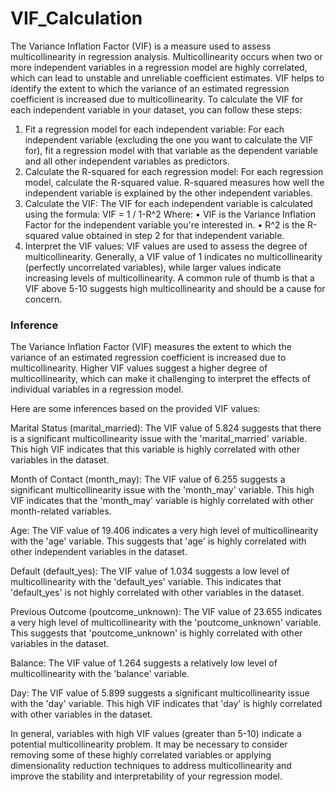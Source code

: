 # VIF_Calculation

The Variance Inflation Factor (VIF) is a measure used to assess multicollinearity in regression analysis. Multicollinearity occurs when two or more independent variables in a regression model are highly correlated, which can lead to unstable and unreliable coefficient estimates. VIF helps to identify the extent to which the variance of an estimated regression coefficient is increased due to multicollinearity.
To calculate the VIF for each independent variable in your dataset, you can follow these steps:
1.	Fit a regression model for each independent variable: For each independent variable (excluding the one you want to calculate the VIF for), fit a regression model with that variable as the dependent variable and all other independent variables as predictors.
2.	Calculate the R-squared for each regression model: For each regression model, calculate the R-squared value. R-squared measures how well the independent variable is explained by the other independent variables.
3.	Calculate the VIF: The VIF for each independent variable is calculated using the formula:
VIF = 1 / 1-R^2
Where:
•	VIF is the Variance Inflation Factor for the independent variable you're interested in.
•	R^2 is the R-squared value obtained in step 2 for that independent variable.
4.	Interpret the VIF values: VIF values are used to assess the degree of multicollinearity. Generally, a VIF value of 1 indicates no multicollinearity (perfectly uncorrelated variables), while larger values indicate increasing levels of multicollinearity. A common rule of thumb is that a VIF above 5-10 suggests high multicollinearity and should be a cause for concern.


### Inference

The Variance Inflation Factor (VIF) measures the extent to which the variance of an estimated regression coefficient is increased due to multicollinearity. Higher VIF values suggest a higher degree of multicollinearity, which can make it challenging to interpret the effects of individual variables in a regression model.

Here are some inferences based on the provided VIF values:

Marital Status (marital_married): The VIF value of 5.824 suggests that there is a significant multicollinearity issue with the 'marital_married' variable. This high VIF indicates that this variable is highly correlated with other variables in the dataset.

Month of Contact (month_may): The VIF value of 6.255 suggests a significant multicollinearity issue with the 'month_may' variable. This high VIF indicates that the 'month_may' variable is highly correlated with other month-related variables.

Age: The VIF value of 19.406 indicates a very high level of multicollinearity with the 'age' variable. This suggests that 'age' is highly correlated with other independent variables in the dataset.

Default (default_yes): The VIF value of 1.034 suggests a low level of multicollinearity with the 'default_yes' variable. This indicates that 'default_yes' is not highly correlated with other variables in the dataset.

Previous Outcome (poutcome_unknown): The VIF value of 23.655 indicates a very high level of multicollinearity with the 'poutcome_unknown' variable. This suggests that 'poutcome_unknown' is highly correlated with other variables in the dataset.

Balance: The VIF value of 1.264 suggests a relatively low level of multicollinearity with the 'balance' variable.

Day: The VIF value of 5.899 suggests a significant multicollinearity issue with the 'day' variable. This high VIF indicates that 'day' is highly correlated with other variables in the dataset.

In general, variables with high VIF values (greater than 5-10) indicate a potential multicollinearity problem. It may be necessary to consider removing some of these highly correlated variables or applying dimensionality reduction techniques to address multicollinearity and improve the stability and interpretability of your regression model.
